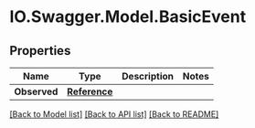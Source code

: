 # IO.Swagger.Model.BasicEvent
## Properties

Name | Type | Description | Notes
------------ | ------------- | ------------- | -------------
**Observed** | [**Reference**](Reference.md) |  | 

[[Back to Model list]](../README.md#documentation-for-models) [[Back to API list]](../README.md#documentation-for-api-endpoints) [[Back to README]](../README.md)

